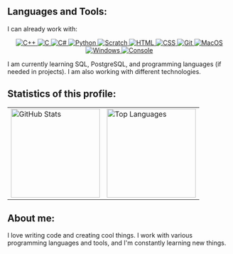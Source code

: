 ## Languages and Tools:
I can already work with:

<div align="center">
  <a href="https://isocpp.org/">
    <img src="https://img.shields.io/badge/C++-00599C?style=for-the-badge&logo=c%2B%2B&logoColor=white" alt="C++">
  </a>
  <a href="https://en.wikipedia.org/wiki/C_(programming_language)">
    <img src="https://img.shields.io/badge/C-555555?style=for-the-badge&logo=c&logoColor=A8B9CC" alt="C">
  </a>
  <a href="https://docs.microsoft.com/en-us/dotnet/csharp/">
    <img src="https://img.shields.io/badge/C%23-68217A?style=for-the-badge&logo=csharp&logoColor=white" alt="C#">
  </a>
  <a href="https://www.python.org/">
    <img src="https://img.shields.io/badge/Python-3776AB?style=for-the-badge&logo=python&logoColor=FFD43B" alt="Python">
  </a>
  <a href="https://scratch.mit.edu/">
    <img src="https://img.shields.io/badge/Scratch-F7941E?style=for-the-badge&logo=scratch&logoColor=white" alt="Scratch">
  </a>
  <a href="https://developer.mozilla.org/en-US/docs/Web/HTML">
    <img src="https://img.shields.io/badge/HTML-E34F26?style=for-the-badge&logo=html5&logoColor=white" alt="HTML">
  </a>
  <a href="https://developer.mozilla.org/en-US/docs/Web/CSS">
    <img src="https://img.shields.io/badge/CSS-1572B6?style=for-the-badge&logo=css3&logoColor=white" alt="CSS">
  </a>
  <a href="https://git-scm.com/">
    <img src="https://img.shields.io/badge/Git-F05032?style=for-the-badge&logo=git&logoColor=white" alt="Git">
  </a>
  <a href="https://www.apple.com/macos/">
    <img src="https://img.shields.io/badge/MacOS-555555?style=for-the-badge&logo=macos&logoColor=white" alt="MacOS">
  </a>
  <a href="https://www.microsoft.com/en-us/windows">
    <img src="https://img.shields.io/badge/Windows-0078D6?style=for-the-badge&logo=windows&logoColor=white" alt="Windows">
  </a>
  <a href="https://en.wikipedia.org/wiki/Command-line_interface">
    <img src="https://img.shields.io/badge/console-black?style=for-the-badge&logo=iterm2&logoColor=#000000" alt="Console">
  </a>
</div>

I am currently learning SQL, PostgreSQL, and programming languages (if needed in projects). I am also working with different technologies.

## Statistics of this profile:

<div align="center">
  <table>
    <tr>
      <td>
        <a href="https://github.com/dzobamain/github-readme-stats">
          <img height=200 src="https://github-readme-stats.vercel.app/api?username=dzobamain&theme=transparent&show_icons=true&count_private=true&include_all_commits=true" alt="GitHub Stats"/>
        </a>
      </td>
      <td>
        <a href="https://github.com/dzobamain/github-readme-stats">
          <img height=200 src="https://github-readme-stats.vercel.app/api/top-langs?username=dzobamain&theme=transparent&layout=compact&langs_count=8&card_width=320" alt="Top Languages"/>
        </a>
      </td>
    </tr>
  </table>
</div>

## About me:
I love writing code and creating cool things. I work with various programming languages and tools, and I'm constantly learning new things.
